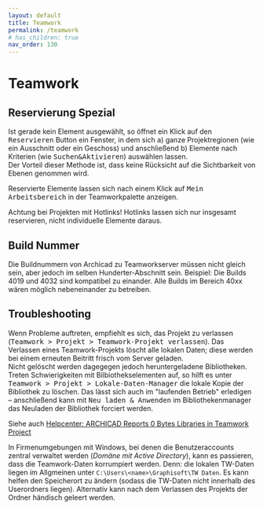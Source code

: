 ```yaml
---
layout: default
title: Teamwork
permalink: /teamwork
# has_children: true
nav_order: 130
---
```

# Teamwork

## Reservierung Spezial
Ist gerade kein Element ausgewählt, so öffnet ein Klick auf den <samp>Reservieren</samp> Button ein Fenster, in dem sich a) ganze Projektregionen (wie ein Ausschnitt oder ein Geschoss) und anschließend b) Elemente nach Kriterien (wie <samp>Suchen&Aktivieren</samp>) auswählen lassen.  
Der Vorteil dieser Methode ist, dass keine Rücksicht auf die Sichtbarkeit von Ebenen genommen wird.

Reservierte Elemente lassen sich nach einem Klick auf <samp>Mein Arbeitsbereich</samp> in der Teamworkpalette anzeigen.

Achtung bei Projekten mit Hotlinks! Hotlinks lassen sich nur insgesamt reservieren, nicht individuelle Elemente daraus.


## Build Nummer
Die Buildnummern von Archicad zu Teamworkserver müssen nicht gleich sein, aber jedoch im selben Hunderter-Abschnitt sein. Beispiel: Die Builds 4019 und 4032 sind kompatibel zu einander. Alle Builds im Bereich 40xx wären möglich nebeneinander zu betreiben.


## Troubleshooting
Wenn Probleme auftreten, empfiehlt es sich, das Projekt zu verlassen (<samp>Teamwork > Projekt > Teamwork-Projekt verlassen</samp>). Das Verlassen eines Teamwork-Projekts löscht alle lokalen Daten; diese werden bei einem erneuten Beitritt frisch vom Server geladen.  
Nicht gelöscht werden dagegegen jedoch heruntergeladene Bibliotheken. Treten Schwierigkeiten mit Bilbiothekselementen auf, so hilft es unter <samp>Teamwork > Projekt > Lokale-Daten-Manager</samp> die lokale Kopie der Bibliothek zu löschen. Das lässt sich auch im "laufenden Betrieb" erledigen – anschließend kann mit <samp>Neu laden & Anwenden</samp> im Bibliothekenmanager das Neuladen der Bibliothek forciert werden.

Siehe auch [Helpcenter: ARCHICAD Reports 0 Bytes Libraries in Teamwork Project](https://helpcenter.graphisoft.com/knowledgebase/119387/)

In Firmenumgebungen mit Windows, bei denen die Benutzeraccounts zentral verwaltet werden (_Domäne mit Active Directory_), kann es passieren, dass die Teamwork-Daten korrumpiert werden. Denn: die lokalen TW-Daten liegen im Allgmeinen unter `C:\Users\<name>\Graphisoft\TW Daten`. Es kann helfen den Speicherort zu ändern (sodass die TW-Daten nicht innerhalb des Userordners liegen). Alternativ kann nach dem Verlassen des Projekts der Ordner händisch geleert werden.

